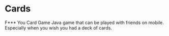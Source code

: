 # Cards
F*** You Card Game
Java game that can be played with friends on mobile. Especially when you wish you had a deck of cards. 
